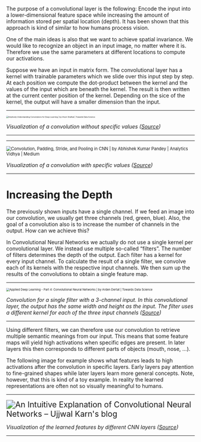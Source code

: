 The purpose of a convolutional layer is the following: Encode the input into a lower-dimensional feature space while increasing the amount of information stored per spatial location (depth). It has been shown that this approach is kind of similar to how humans process vision.

One of the main ideas is also that we want to achieve spatial invariance. We would like to recognize an object in an input image, no matter where it is. Therefore we use the same parameters at different locations to compute our activations.

Suppose we have an input in matrix form. The convolutional layer has a kernel with trainable parameters which we slide over this input step by step. At each position we compute the dot-product between the kernel and the values of the input which are beneath the kernel. The result is then written at the current center position of the kernel. Depending on the sice of the kernel, the output will have a smaller dimension than the input.

---

<img src="https://miro.medium.com/v2/resize:fit:1400/1*Fw-ehcNBR9byHtho-Rxbtw.gif" alt="Intuitively Understanding Convolutions for Deep Learning | by Irhum Shafkat  | Towards Data Science" style="zoom:35%;" />

*Visualization of a convolution without specific values ([Source](https://towardsdatascience.com/intuitively-understanding-convolutions-for-deep-learning-1f6f42faee1))*

---

---

<img src="https://miro.medium.com/v2/resize:fit:1052/1*ZCjPUFrB6eHPRi4eyP6aaA.gif" alt="Convolution, Padding, Stride, and Pooling in CNN | by Abhishek Kumar Pandey  | Analytics Vidhya | Medium" style="zoom:80%;" />

*Visualization of a convolution with specific values ([Source](https://medium.com/analytics-vidhya/convolution-padding-stride-and-pooling-in-cnn-13dc1f3ada26))*

---

# Increasing the Depth

The previously shown inputs have a single channel. If we feed an image into our convolution, we usually get three channels (red, green, blue). Also, the goal of a convolution also is to increase the number of channels in the output. How can we achieve this?

In Convolutional Neural Networks we actually do not use a single kernel per convolutional layer. We instead use multiple so-called “filters”. The number of filters determines the depth of the output. Each filter has a kernel for every input channel. To calculate the result of a single filter, we convolve each of its kernels with the respective input channels. We then sum up the results of the convolutions to obtain a single feature map.

---

<img src="https://miro.medium.com/v2/resize:fit:1400/1*BSLjlJf31gj98ABJMCt3-g@2x.png" alt="Applied Deep Learning - Part 4: Convolutional Neural Networks | by Arden  Dertat | Towards Data Science" style="zoom: 55%;" />

*Convolution for a single filter with a 3-channel input. In this convolutional layer, the output has the same width and height as the input. The filter uses a different kernel for each of the three input channels ([Source](https://towardsdatascience.com/applied-deep-learning-part-4-convolutional-neural-networks-584bc134c1e2))*

---

Using different filters, we can therefore use our convolution to retrieve multiple semantic meanings from our input. This means that some feature maps will yield high activations when specific edges are present. In later layers this then corresponds to different parts of objects (mouth, nose, ...). 

The following image for example shows what features leads to high activations after the convolution in specific layers. Early layers pay attention to fine-grained shapes while later layers learn more general concepts. Note, however, that this is kind of a toy example. In reality the learned representations are often not so visually meaningful to humans.

---

<img src="https://ujjwalkarn.me/wp-content/uploads/2016/08/screen-shot-2016-08-10-at-12-58-30-pm.png?w=242&h=256" alt="An Intuitive Explanation of Convolutional Neural Networks – Ujjwal Karn's  blog" style="zoom:150%;" />

*Visualization of the learned features by different CNN layers ([Source](https://ujjwalkarn.me/2016/08/11/intuitive-explanation-convnets/))*

---